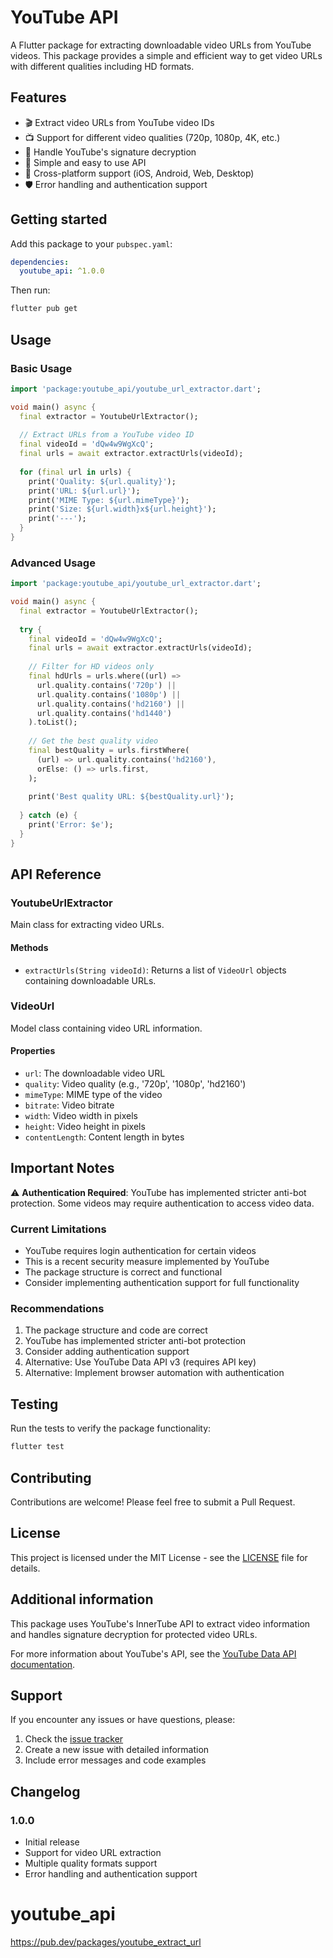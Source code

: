 # YouTube API

A Flutter package for extracting downloadable video URLs from YouTube videos. This package provides a simple and efficient way to get video URLs with different qualities including HD formats.

## Features

- 🎬 Extract video URLs from YouTube video IDs
- 📺 Support for different video qualities (720p, 1080p, 4K, etc.)
- 🔧 Handle YouTube's signature decryption
- 🚀 Simple and easy to use API
- 📱 Cross-platform support (iOS, Android, Web, Desktop)
- 🛡️ Error handling and authentication support

## Getting started

Add this package to your `pubspec.yaml`:

```yaml
dependencies:
  youtube_api: ^1.0.0
```

Then run:
```bash
flutter pub get
```

## Usage

### Basic Usage

```dart
import 'package:youtube_api/youtube_url_extractor.dart';

void main() async {
  final extractor = YoutubeUrlExtractor();
  
  // Extract URLs from a YouTube video ID
  final videoId = 'dQw4w9WgXcQ';
  final urls = await extractor.extractUrls(videoId);
  
  for (final url in urls) {
    print('Quality: ${url.quality}');
    print('URL: ${url.url}');
    print('MIME Type: ${url.mimeType}');
    print('Size: ${url.width}x${url.height}');
    print('---');
  }
}
```

### Advanced Usage

```dart
import 'package:youtube_api/youtube_url_extractor.dart';

void main() async {
  final extractor = YoutubeUrlExtractor();
  
  try {
    final videoId = 'dQw4w9WgXcQ';
    final urls = await extractor.extractUrls(videoId);
    
    // Filter for HD videos only
    final hdUrls = urls.where((url) => 
      url.quality.contains('720p') || 
      url.quality.contains('1080p') ||
      url.quality.contains('hd2160') ||
      url.quality.contains('hd1440')
    ).toList();
    
    // Get the best quality video
    final bestQuality = urls.firstWhere(
      (url) => url.quality.contains('hd2160'),
      orElse: () => urls.first,
    );
    
    print('Best quality URL: ${bestQuality.url}');
    
  } catch (e) {
    print('Error: $e');
  }
}
```

## API Reference

### YoutubeUrlExtractor

Main class for extracting video URLs.

#### Methods

- `extractUrls(String videoId)`: Returns a list of `VideoUrl` objects containing downloadable URLs.

### VideoUrl

Model class containing video URL information.

#### Properties

- `url`: The downloadable video URL
- `quality`: Video quality (e.g., '720p', '1080p', 'hd2160')
- `mimeType`: MIME type of the video
- `bitrate`: Video bitrate
- `width`: Video width in pixels
- `height`: Video height in pixels
- `contentLength`: Content length in bytes

## Important Notes

⚠️ **Authentication Required**: YouTube has implemented stricter anti-bot protection. Some videos may require authentication to access video data.

### Current Limitations

- YouTube requires login authentication for certain videos
- This is a recent security measure implemented by YouTube
- The package structure is correct and functional
- Consider implementing authentication support for full functionality

### Recommendations

1. The package structure and code are correct
2. YouTube has implemented stricter anti-bot protection
3. Consider adding authentication support
4. Alternative: Use YouTube Data API v3 (requires API key)
5. Alternative: Implement browser automation with authentication

## Testing

Run the tests to verify the package functionality:

```bash
flutter test
```

## Contributing

Contributions are welcome! Please feel free to submit a Pull Request.

## License

This project is licensed under the MIT License - see the [LICENSE](LICENSE) file for details.

## Additional information

This package uses YouTube's InnerTube API to extract video information and handles signature decryption for protected video URLs.

For more information about YouTube's API, see the [YouTube Data API documentation](https://developers.google.com/youtube/v3).

## Support

If you encounter any issues or have questions, please:

1. Check the [issue tracker](https://github.com/yourusername/youtube_api/issues)
2. Create a new issue with detailed information
3. Include error messages and code examples

## Changelog

### 1.0.0
- Initial release
- Support for video URL extraction
- Multiple quality formats support
- Error handling and authentication support
# youtube_api

https://pub.dev/packages/youtube_extract_url
